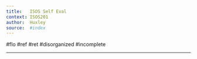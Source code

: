 ```yaml
---
title:   ISOS Self Eval
context: ISOS201
author:  Huxley
source:  #index
---
```


#flo #ref #ret 
#disorganized #incomplete

---
